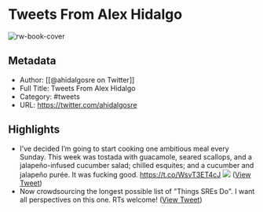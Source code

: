 # Tweets From Alex Hidalgo

![rw-book-cover](https://pbs.twimg.com/profile_images/1569874863753510912/pbIV2JK0.jpg)

## Metadata
- Author: [[@ahidalgosre on Twitter]]
- Full Title: Tweets From Alex Hidalgo
- Category: #tweets
- URL: https://twitter.com/ahidalgosre

## Highlights
- I’ve decided I’m going to start cooking one ambitious meal every Sunday. This week was tostada with guacamole, seared scallops, and a jalapeño-infused cucumber salad; chilled esquites; and a cucumber and jalapeño purée. It was fucking good. https://t.co/WsvT3ET4cJ
  ![](https://pbs.twimg.com/media/EcxCwAqXkAEsqci.jpg) ([View Tweet](https://twitter.com/ahidalgosre/status/1282473398480834562))
- Now crowdsourcing the longest possible list of "Things SREs Do". I want all perspectives on this one. RTs welcome! ([View Tweet](https://twitter.com/ahidalgosre/status/1581732916560023552))

